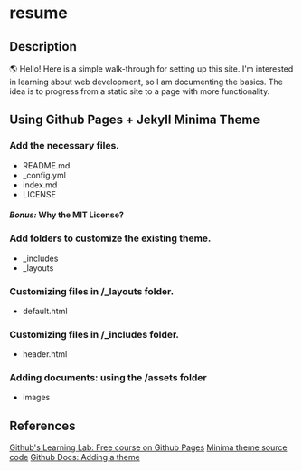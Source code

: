 # resume

## Description

:earth_americas: Hello! Here is a simple walk-through for setting up this site. I'm interested in learning about web development, so I am documenting the basics. The idea is to progress from a static site to a page with more functionality. 

## Using Github Pages + Jekyll Minima Theme

### Add the necessary files.

- README.md
- _config.yml
- index.md
- LICENSE

#### *Bonus:* Why the MIT License?


### Add folders to customize the existing theme.

- _includes
- _layouts

### Customizing files in /_layouts folder.

- default.html

### Customizing files in /_includes folder.

- header.html

### Adding documents: using the /assets folder
- images

## References

[Github's Learning Lab: Free course on Github Pages](https://lab.github.com/githubtraining/github-pages)
[Minima theme source code](https://github.com/jekyll/minima)
[Github Docs: Adding a theme](https://docs.github.com/en/github/working-with-github-pages/adding-a-theme-to-your-github-pages-site-using-jekyll#adding-a-theme)



